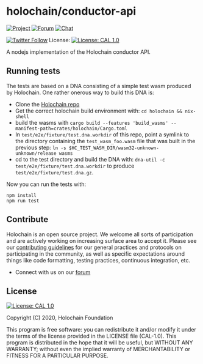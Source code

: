 # holochain/conductor-api

[![Project](https://img.shields.io/badge/project-holochain-blue.svg?style=flat-square)](http://holochain.org/)
[![Forum](https://img.shields.io/badge/chat-forum%2eholochain%2enet-blue.svg?style=flat-square)](https://forum.holochain.org)
[![Chat](https://img.shields.io/badge/chat-chat%2eholochain%2enet-blue.svg?style=flat-square)](https://chat.holochain.org)

[![Twitter Follow](https://img.shields.io/twitter/follow/holochain.svg?style=social&label=Follow)](https://twitter.com/holochain)
License: [![License: CAL 1.0](https://img.shields.io/badge/License-CAL%201.0-blue.svg)](https://github.com/holochain/cryptographic-autonomy-license)

A nodejs implementation of the Holochain conductor API.

## Running tests

The tests are based on a DNA consisting of a simple test wasm produced by Holochain. One rather onerous way to build this DNA is:

- Clone the [Holochain repo](https://github.com/holochain/holochain)
- Get the correct holochain build environment with: `cd holochain && nix-shell`
- build the wasms with `cargo build --features 'build_wasms' --manifest-path=crates/holochain/Cargo.toml`
- In `test/e2e/fixture/test.dna.workdir` of this repo, point a symlink to the directory containing the `test_wasm_foo.wasm` file that was built in the previous step: `ln -s $HC_TEST_WASM_DIR/wasm32-unknown-unknown/release wasms`
- cd to the test directory and build the DNA with: `dna-util -c test/e2e/fixture/test.dna.workdir` to produce `test/e2e/fixture/test.dna.gz`.

Now you can run the tests with:

```
npm install
npm run test
```

## Contribute
Holochain is an open source project.  We welcome all sorts of participation and are actively working on increasing surface area to accept it.  Please see our [contributing guidelines](/CONTRIBUTING.md) for our general practices and protocols on participating in the community, as well as specific expectations around things like code formatting, testing practices, continuous integration, etc.

* Connect with us on our [forum](https://forum.holochain.org)

## License
 [![License: CAL 1.0](https://img.shields.io/badge/License-CAL%201.0-blue.svg)](https://github.com/holochain/cryptographic-autonomy-license)

Copyright (C) 2020, Holochain Foundation

This program is free software: you can redistribute it and/or modify it under the terms of the license
provided in the LICENSE file (CAL-1.0).  This program is distributed in the hope that it will be useful,
but WITHOUT ANY WARRANTY; without even the implied warranty of MERCHANTABILITY or FITNESS FOR A PARTICULAR
PURPOSE.
